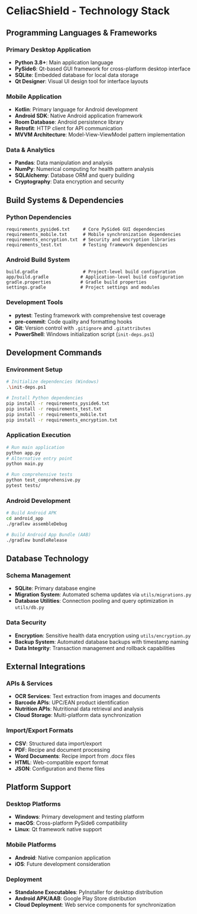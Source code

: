 # CeliacShield - Technology Stack

## Programming Languages & Frameworks

### Primary Desktop Application
- **Python 3.8+**: Main application language
- **PySide6**: Qt-based GUI framework for cross-platform desktop interface
- **SQLite**: Embedded database for local data storage
- **Qt Designer**: Visual UI design tool for interface layouts

### Mobile Application
- **Kotlin**: Primary language for Android development
- **Android SDK**: Native Android application framework
- **Room Database**: Android persistence library
- **Retrofit**: HTTP client for API communication
- **MVVM Architecture**: Model-View-ViewModel pattern implementation

### Data & Analytics
- **Pandas**: Data manipulation and analysis
- **NumPy**: Numerical computing for health pattern analysis
- **SQLAlchemy**: Database ORM and query building
- **Cryptography**: Data encryption and security

## Build Systems & Dependencies

### Python Dependencies
```
requirements_pyside6.txt     # Core PySide6 GUI dependencies
requirements_mobile.txt      # Mobile synchronization dependencies
requirements_encryption.txt  # Security and encryption libraries
requirements_test.txt        # Testing framework dependencies
```

### Android Build System
```
build.gradle                 # Project-level build configuration
app/build.gradle            # Application-level build configuration
gradle.properties           # Gradle build properties
settings.gradle             # Project settings and modules
```

### Development Tools
- **pytest**: Testing framework with comprehensive test coverage
- **pre-commit**: Code quality and formatting hooks
- **Git**: Version control with `.gitignore` and `.gitattributes`
- **PowerShell**: Windows initialization script (`init-deps.ps1`)

## Development Commands

### Environment Setup
```bash
# Initialize dependencies (Windows)
.\init-deps.ps1

# Install Python dependencies
pip install -r requirements_pyside6.txt
pip install -r requirements_test.txt
pip install -r requirements_mobile.txt
pip install -r requirements_encryption.txt
```

### Application Execution
```bash
# Run main application
python app.py
# Alternative entry point
python main.py

# Run comprehensive tests
python test_comprehensive.py
pytest tests/
```

### Android Development
```bash
# Build Android APK
cd android_app
./gradlew assembleDebug

# Build Android App Bundle (AAB)
./gradlew bundleRelease
```

## Database Technology

### Schema Management
- **SQLite**: Primary database engine
- **Migration System**: Automated schema updates via `utils/migrations.py`
- **Database Utilities**: Connection pooling and query optimization in `utils/db.py`

### Data Security
- **Encryption**: Sensitive health data encryption using `utils/encryption.py`
- **Backup System**: Automated database backups with timestamp naming
- **Data Integrity**: Transaction management and rollback capabilities

## External Integrations

### APIs & Services
- **OCR Services**: Text extraction from images and documents
- **Barcode APIs**: UPC/EAN product identification
- **Nutrition APIs**: Nutritional data retrieval and analysis
- **Cloud Storage**: Multi-platform data synchronization

### Import/Export Formats
- **CSV**: Structured data import/export
- **PDF**: Recipe and document processing
- **Word Documents**: Recipe import from .docx files
- **HTML**: Web-compatible export format
- **JSON**: Configuration and theme files

## Platform Support

### Desktop Platforms
- **Windows**: Primary development and testing platform
- **macOS**: Cross-platform PySide6 compatibility
- **Linux**: Qt framework native support

### Mobile Platforms
- **Android**: Native companion application
- **iOS**: Future development consideration

### Deployment
- **Standalone Executables**: PyInstaller for desktop distribution
- **Android APK/AAB**: Google Play Store distribution
- **Cloud Deployment**: Web service components for synchronization